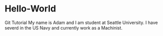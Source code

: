 # Hello-World
Git Tutorial
My name is Adam and I am student at Seattle University. I have severd in the US Navy and currently work as a Machinist.
